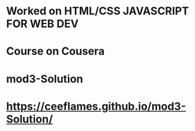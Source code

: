 # Worked on HTML/CSS JAVASCRIPT FOR WEB DEV 
# Course on Cousera
# mod3-Solution
# https://ceeflames.github.io/mod3-Solution/
